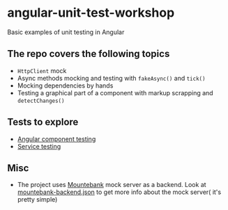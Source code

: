 # angular-unit-test-workshop
Basic examples of unit testing in Angular

## The repo covers the following topics
* `HttpClient` mock
* Async methods mocking and testing with `fakeAsync()` and `tick()`
* Mocking dependencies by hands
* Testing a graphical part of a component with markup scrapping and `detectChanges()`

## Tests to explore
* [Angular component testing](https://github.com/malabarMCB/angular-unit-test-workshop/blob/master/workshop/src/app/components/sut/sut.component.spec.ts)
* [Service testing](https://github.com/malabarMCB/angular-unit-test-workshop/blob/master/workshop/src/app/services/service.spec.ts)

## Misc
* The project uses [Mountebank](http://www.mbtest.org/) mock server as a backend. Look at [mountebank-backend.json](https://github.com/malabarMCB/angular-unit-test-workshop/blob/master/mountebank-backend.json) to get more info about the mock server( it's pretty simple)